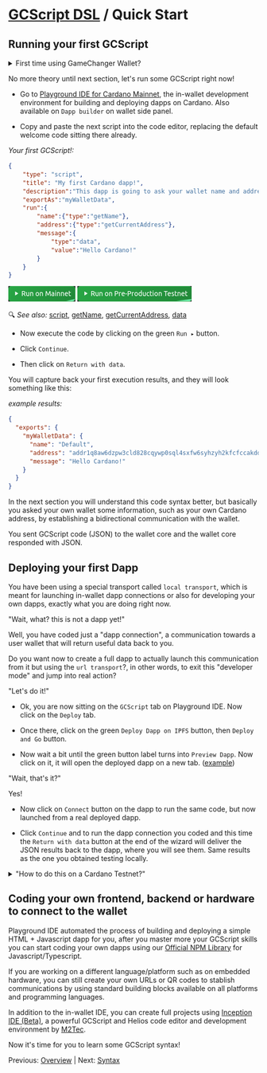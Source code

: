 # [GCScript DSL](README.md) / Quick Start

## Running your first GCScript

<details>
  <summary>First time using GameChanger Wallet?</summary>

- Go to [GameChanger Wallet for Cardano Mainnet](https://beta-wallet.gamechanger.finance/) 
- Follow the automatic welcome wizard for creating your `Default` Burner Wallet
- You now have a non-custodial but password-less Cardano wallet for quick developing and testing, no funds needed for now!
- Instead, if you prefer to import or connect to a Browser Extension, Hardware, Mnemonic (seed phrase), or Express (QR code) wallet it's time to do so.
</details>

No more theory until next section, let's run some GCScript right now!

- Go to [Playground IDE for Cardano Mainnet](https://beta-wallet.gamechanger.finance/playground), the in-wallet development environment for building and deploying dapps on Cardano. Also available on `Dapp builder` on wallet side panel.

- Copy and paste the next script into the code editor, replacing the default welcome code sitting there already.

*Your first GCScript!:*
```json
{
    "type": "script",
    "title": "My first Cardano dapp!",
    "description":"This dapp is going to ask your wallet name and address. Click Continue to proceed.",
    "exportAs":"myWalletData",
    "run":{
        "name":{"type":"getName"},
        "address":{"type":"getCurrentAddress"},
        "message":{
            "type":"data",
            "value":"Hello Cardano!"
        }
    }
}
```
[![Run on Cardano Mainnet](../img/btn/run-mainnet.png)](https://beta-wallet.gamechanger.finance/api/2/run/1-H4sIAAAAAAAAA1VPMY4CMQz8ikmNeAAd2itooEKitja-JSIbR44Dt0L793NgkaAaeWY8Yz-cTpnc1pVeQla3dho0NuIwwW-QotCheEwMHnNemcHTyxs4me10CeUpgeHAIQ2gDFiuMHEVuGOMpJBwJMDkAb0XKmUDXQz9FTpOGlKltpOFeyK_sQr6yyy6K5Y_TudnxA8qmiLVSh-u5TVcjh9Ij42Z124p-Ba7KkJJd4tmttEQh88M_yq4Yaxt3FOM_P595eZ5_gd8gqb_KwEAAA) 
[![Run on Cardano Pre-Production Testnet](../img/btn/run-preprod.png)](https://beta-preprod-wallet.gamechanger.finance/api/2/run/1-H4sIAAAAAAAAA1VPMY4CMQz8ikmNeAAd2itooEKitja-JSIbR44Dt0L793NgkaAaeWY8Yz-cTpnc1pVeQla3dho0NuIwwW-QotCheEwMHnNemcHTyxs4me10CeUpgeHAIQ2gDFiuMHEVuGOMpJBwJMDkAb0XKmUDXQz9FTpOGlKltpOFeyK_sQr6yyy6K5Y_TudnxA8qmiLVSh-u5TVcjh9Ij42Z124p-Ba7KkJJd4tmttEQh88M_yq4Yaxt3FOM_P595eZ5_gd8gqb_KwEAAA) 

🔍 *See also:*
[script](https://beta-wallet.gamechanger.finance/doc/api/v2/api.html),
[getName](https://beta-wallet.gamechanger.finance/doc/api/v2/getName.html),
[getCurrentAddress](https://beta-wallet.gamechanger.finance/doc/api/v2/getCurrentAddress.html),
[data](https://beta-wallet.gamechanger.finance/doc/api/v2/data.html)

- Now execute the code by clicking on the green `Run ▸` button. 

- Click `Continue`.

- Then click on `Return with data`.

You will capture back your first execution results, and they will look something like this:

*example results:*
```json
{
  "exports": {
    "myWalletData": {
      "name": "Default",
      "address": "addr1q8aw6dzpw3cld828cqywp0sql4sxfw6syhzyh2kfcfccakddqwj2u3djrag0mene2cm9elu5mdqmcz9zc2rzgq7c5g6qshxn7l",
      "message": "Hello Cardano!"
    }
  }
}
```

In the next section you will understand this code syntax better, but basically you asked your own wallet some information, such as your own Cardano address, by establishing a bidirectional communication with the wallet. 

You sent GCScript code (JSON) to the wallet core and the wallet core responded with JSON.


## Deploying your first Dapp

You have been using a special transport called `local transport`, which is meant for launching in-wallet dapp connections or also for developing your own dapps, exactly what you are doing right now. 

"Wait, what? this is not a dapp yet!"

Well, you have coded just a "dapp connection", a communication towards a user wallet that will return useful data back to you.

Do you want now to create a full dapp to actually launch this communication from it but using the `url transport`?, in other words, to exit this "developer mode" and jump into real action?

"Let's do it!"

- Ok, you are now sitting on the `GCScript` tab on Playground IDE. Now click on the `Deploy` tab.

- Once there, click on the green `Deploy Dapp on IPFS` button, then `Deploy and Go` button.

- Now wait a bit until the green button label turns into `Preview Dapp`. Now click on it, it will open the deployed dapp on a new tab. ([example](https://ipfs.io/ipfs/bafkreiedad3jl56jf5objj4k5vxc7emqucjgdctidagvjassmcxumik6ry))

"Wait, that's it?"

Yes! 

- Now click on `Connect` button on the dapp to run the same code, but now launched from a real deployed dapp.

- Click `Continue` and to run the dapp connection you coded and this time the `Return with data` button at the end of the wizard will deliver the JSON results back to the dapp, where you will see them. Same results as the one you obtained testing locally.


<details>
  <summary>"How to do this on a Cardano Testnet?"</summary>

GameChanger Wallet have a Cardano Pre-Production Testnet version. It even have a built-in tAda + tokens + nfts airdrop!

- Go to [GameChanger Wallet for Cardano Pre-Production Testnet](https://beta-preprod-wallet.gamechanger.finance/) 
- Follow the same instructions you followed above, even use the same GCScript code

To adapt a code in GCScript to work for a specific network you just need to use data or expect results specific for that network, for example for testnets you use addresses starting with `addr_test1`. Also when using the `url` and `qr` transports just take care of pointing to the right wallet URLs.

</details>

## Coding your own frontend, backend or hardware to connect to the wallet

Playground IDE automated the process of building and deploying a simple HTML + Javascript dapp for you, after you master more your GCScript skills you can start coding your own dapps using our [Official NPM Library](https://www.npmjs.com/package/@gamechanger-finance/gc) for Javascript/Typescript. 

If you are working on a different language/platform such as on embedded hardware, you can still create your own URLs or QR codes to stablish communications by using standard building blocks available on all platforms and programming languages. 

In addition to the in-wallet IDE, you can create full projects using [Inception IDE (Beta)](https://inception.m2tec.nl/), a powerful GCScript and Helios code editor and development environment by [M2Tec](https://www.m2tec.nl/cardano).

Now it's time for you to learn some GCScript syntax!

Previous: [Overview](overview.md) | Next: [Syntax](syntax.md)